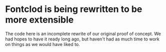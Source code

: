 Fontclod is being rewritten to be more extensible
=================================================

The code here is an incomplete rewrite of our original proof of concept.  We had hopes to have it ready long ago, but haven't had as much time to work on things as we would have liked to.
